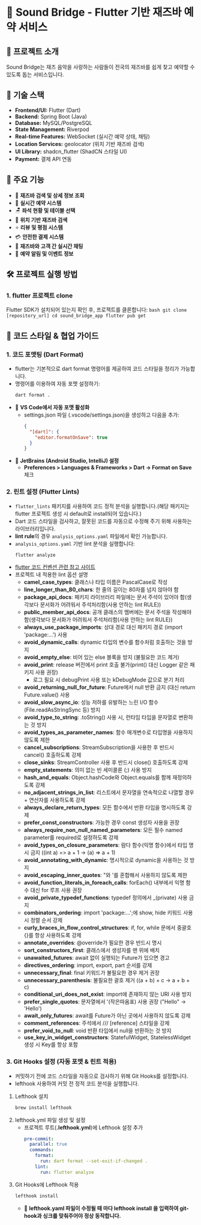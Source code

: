 # 🎵 Sound Bridge - Flutter 기반 재즈바 예약 서비스

## 📌 프로젝트 소개

Sound Bridge는 재즈 음악을 사랑하는 사람들이 전국의 재즈바를 쉽게 찾고 예약할 수 있도록 돕는 서비스입니다.

## 🔧 기술 스택

- **Frontend/UI:** Flutter (Dart)
- **Backend:** Spring Boot (Java)
- **Database:** MySQL/PostgreSQL
- **State Management:** Riverpod
- **Real-time Features:** WebSocket (실시간 예약 상태, 채팅)
- **Location Services:** geolocator (위치 기반 재즈바 검색)
- **UI Library:** shadcn_flutter (ShadCN 스타일 UI)
- **Payment:** 결제 API 연동

## 📜 주요 기능

- 🎷 **재즈바 검색 및 상세 정보 조회**
- 📅 **실시간 예약 시스템**
- 🪑 **좌석 현황 및 테이블 선택**
- 📍 **위치 기반 재즈바 검색**
- ⭐ **리뷰 및 평점 시스템**
- 💳 **안전한 결제 시스템**
- 💬 **재즈바와 고객 간 실시간 채팅**
- 🔔 **예약 알림 및 이벤트 정보**

## 🛠️ 프로젝트 실행 방법

### 1. flutter 프로젝트 clone

Flutter SDK가 설치되어 있는지 확인 후, 프로젝트를 클론합니다:
`bash
    git clone [repository_url]
    cd sound_bridge_app
    flutter pub get
    `

## 🎨 코드 스타일 & 협업 가이드

### 1. 코드 포맷팅 (Dart Format)

- flutter는 기본적으로 dart format 명령어를 제공하여 코드 스타일을 정리가 가능합니다.
- 명령어를 이용하여 자동 포멧 설정하기:
  ```bash
  dart format .
  ```
- 📌 **VS Code에서 자동 포맷 활성화**
  - settings.json 파일 (.vscode/settings.json)을 생성하고 다음을 추가:
    ```json
    {
      "[dart]": {
        "editor.formatOnSave": true
      }
    }
    ```
- 📌 **JetBrains (Android Studio, IntelliJ) 설정**
  - **Preferences > Languages & Frameworks > Dart → Format on Save** 체크

### 2. 린트 설정 (Flutter Lints)

- `flutter_lints` 패키지를 사용하여 코드 정적 분석을 실행합니다.(해당 패키지는 flutter 프로젝트 생성 시 default로 install되어 있습니다.)
- Dart 코드 스타일을 검사하고, 잘못된 코드를 자동으로 수정해 주기 위해 사용하는 라이브러리입니다.
- **lint rule**의 경우 `analysis_options.yaml` 파일에서 확인 가능합니다.
- `analysis_options.yaml` 기반 lint 분석을 실행합니다:
  ```bash
  flutter analyze
  ```
- [flutter 코드 컨벤션 관련 참고 사이트](https://velog.io/@knh4300/flutter-%EC%BD%94%EB%93%9C-%EC%BB%A8%EB%B2%A4%EC%85%98)
- 프로젝트 내 적용한 lint 옵션 설명
  - **camel_case_types**: 클래스나 타입 이름은 PascalCase로 작성
  - **line_longer_than_80_chars**: 한 줄의 길이는 80자를 넘지 않아야 함
  - **package_api_docs**: 패키지 라이브러리 파일에는 문서 주석이 있어야 함(생각보다 문서화가 어려워서 주석처리함(사용 안하는 lint RULE))
  - **public_member_api_docs**: 공개 클래스의 멤버에는 문서 주석을 작성해야 함(생각보다 문서화가 어려워서 주석처리함(사용 안하는 lint RULE))
  - **always_use_package_imports**: 상대 경로 대신 패키지 경로 (import 'package:...') 사용
  - **avoid_dynamic_calls**: dynamic 타입의 변수를 함수처럼 호출하는 것을 방지
  - **avoid_empty_else**: 비어 있는 else 블록을 방지 (불필요한 코드 제거)
  - **avoid_print**: release 버전에서 print 호출 불가(print() 대신 Logger 같은 패키지 사용 권장)
    - 로그 필요 시 debugPrint 사용 또는 kDebugMode 값으로 분기 처리
  - **avoid_returning_null_for_future**: Future<void>에서 null 반환 금지 (대신 return Future.value() 사용
  - **avoid_slow_async_io**: 성능 저하를 유발하는 느린 I/O 함수 (File.readAsStringSync 등) 방지
  - **avoid_type_to_string**: .toString() 사용 시, 런타임 타입을 문자열로 변환하는 것 방지
  - **avoid_types_as_parameter_names**: 함수 매개변수로 타입명을 사용하지 않도록 제한
  - **cancel_subscriptions**: StreamSubscription을 사용한 후 반드시 cancel() 호출하도록 강제
  - **close_sinks**: StreamController 사용 후 반드시 close() 호출하도록 강제
  - **empty_statements**: 의미 없는 빈 세미콜론 (;) 사용 방지
  - **hash_and_equals**: Object.hashCode와 Object.equals를 함께 재정의하도록 강제
  - **no_adjacent_strings_in_list**: 리스트에서 문자열을 연속적으로 나열할 경우 + 연산자를 사용하도록 강제
  - **always_declare_return_types**: 모든 함수에서 반환 타입을 명시하도록 강제
  - **prefer_const_constructors**: 가능한 경우 const 생성자 사용을 권장
  - **always_require_non_null_named_parameters**: 모든 필수 named parameter를 required로 설정하도록 강제
  - **avoid_types_on_closure_parameters**: 람다 함수(익명 함수)에서 타입 명시 금지 ((int a) => a + 1 → (a) => a + 1)
  - **avoid_annotating_with_dynamic**: 명시적으로 dynamic을 사용하는 것 방지
  - **avoid_escaping_inner_quotes**: "와 '를 혼합해서 사용하지 않도록 제한
  - **avoid_function_literals_in_foreach_calls**: forEach() 내부에서 익명 함수 대신 for 루프 사용 권장
  - **avoid_private_typedef_functions**: typedef 정의에서 \_(private) 사용 금지
  - **combinators_ordering**: import 'package:...';에 show, hide 키워드 사용 시 정렬 순서 강제
  - **curly_braces_in_flow_control_structures**: if, for, while 문에서 중괄호 {}를 항상 사용하도록 강제
  - **annotate_overrides**: @override가 필요한 경우 반드시 명시
  - **sort_constructors_first**: 클래스에서 생성자를 맨 위에 배치
  - **unawaited_futures**: await 없이 실행되는 Future가 있으면 경고
  - **directives_ordering**: import, export, part 순서를 강제
  - **unnecessary_final**: final 키워드가 불필요한 경우 제거 권장
  - **unnecessary_parenthesis**: 불필요한 괄호 제거 ((a + b) + c → a + b + c)
  - **conditional_uri_does_not_exist**: import에 존재하지 않는 URI 사용 방지
  - **prefer_single_quotes**: 문자열에서 '(작은따옴표) 사용 권장 ("Hello" → 'Hello')
  - **await_only_futures**: await를 Future가 아닌 곳에서 사용하지 않도록 강제
  - **comment_references**: 주석에서 /// [reference] 스타일을 강제
  - **prefer_void_to_null**: void 반환 타입에서 null을 반환하는 것 방지
  - **use_key_in_widget_constructors**: StatefulWidget, StatelessWidget 생성 시 Key를 항상 포함

### 3. Git Hooks 설정 (자동 포맷 & 린트 적용)

- 커밋하기 전에 코드 스타일을 자동으로 검사하기 위해 Git Hooks를 설정합니다.
- lefthook 사용하여 커밋 전 정적 코드 분석을 실행합니다.

1. Lefthook 설치
   ```bash
   brew install lefthook
   ```
2. lefthook.yml 파일 생성 및 설정
   - 프로젝트 루트(**.lefthook.yml**)에 Lefthook 설정 추가
     ```yaml
     pre-commit:
       parallel: true
       commands:
         format:
           run: dart format --set-exit-if-changed .
         lint:
           run: flutter analyze
     ```
3. Git Hooks에 Lefthook 적용
   ```bash
   lefthook install
   ```
   - 📌 **lefthook.yaml 파일이 수정될 때 마다 lefthook install 을 입력하여 git-hook과 싱크를 맞춰주어야 정상 동작합니다.**
